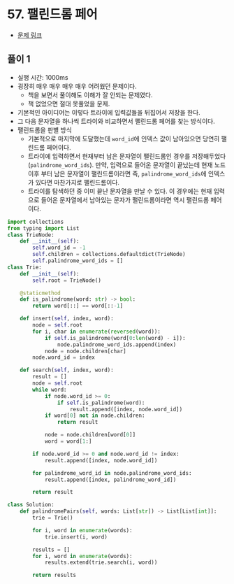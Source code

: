 # 57. 팰린드롬 페어

- [문제 링크](https://leetcode.com/problems/palindrome-pairs/)

## 풀이 1

- 실행 시간: 1000ms
- 굉장히 매우 매우 매우 매우 어려웠던 문제이다.
    - 책을 보면서 풀이해도 이해가 잘 안되는 문제였다.
    - 책 없었으면 절대 못풀었을 문제.
- 기본적인 아이디어는 이렇다 트라이에 입력값들을 뒤집어서 저장을 한다.
- 그 다음 문자열을 하나씩 트라이와 비교하면서 팰린드롬 페어를 찾는 방식이다.
- 팰린드롬을 판별 방식
    - 기본적으로 마지막에 도달했는데 `word_id`에 인덱스 값이 남아있으면 당연히 팰린드롬 페어이다.
    - 트라이에 입력하면서 현재부터 남은 문자열이 팰린드롬인 경우를 저장해두었다(`palindrome_word_ids`). 만약, 입력으로 들어온 문자열이 끝났는데 현재 노드이후 부터  남은 문자열이 팰린드롬이라면 즉, `palindrome_word_ids`에 인덱스가 있다면 마찬가지로 팰린드롬이다.
    - 트라이를 탐색하던 중 이미 끝난 문자열을 만날 수 있다. 이 경우에는 현재 입력으로 들어온 문자열에서 남아있는 문자가 팰린드롬이라면 역시 팰린드롬 페어이다.

```python
import collections
from typing import List
class TrieNode:
    def __init__(self):
        self.word_id = -1
        self.children = collections.defaultdict(TrieNode)
        self.palindrome_word_ids = []
class Trie:
    def __init__(self):
        self.root = TrieNode()

    @staticmethod
    def is_palindrome(word: str) -> bool:
        return word[::] == word[::-1]

    def insert(self, index, word):
        node = self.root
        for i, char in enumerate(reversed(word)):
            if self.is_palindrome(word[0:len(word) - i]):
                node.palindrome_word_ids.append(index)
            node = node.children[char]
        node.word_id = index

    def search(self, index, word):
        result = []
        node = self.root
        while word:
            if node.word_id >= 0:
                if self.is_palindrome(word):
                    result.append([index, node.word_id])
            if word[0] not in node.children:
                return result

            node = node.children[word[0]]
            word = word[1:]

        if node.word_id >= 0 and node.word_id != index:
            result.append([index, node.word_id])

        for palindrome_word_id in node.palindrome_word_ids:
            result.append([index, palindrome_word_id])

        return result

class Solution:
    def palindromePairs(self, words: List[str]) -> List[List[int]]:
        trie = Trie()

        for i, word in enumerate(words):
            trie.insert(i, word)

        results = []
        for i, word in enumerate(words):
            results.extend(trie.search(i, word))

        return results
```